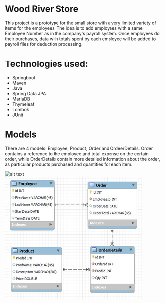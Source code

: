 # Wood River Store
This project is a prototype for the small store with a very limited variety of items for the employees. The idea is to add employees with a same Employee Number as in the company's payroll system. Once employees do their purchases, data with totals spent by each employee will be added to payroll files for deduction processing. 

# Technologies used:
- Springboot  
- Maven  
- Java 
- Spring Data JPA  
- MariaDB  
- Thymeleaf  
- Lombok
- JUnit

# Models
There are 4 models: Employee, Product, Order and OrdeerDetails. Order contains a reference to the employee and total expense on the certain order, while OrderDetails contain more detailed information about the order, as particular products purchased and quantities for each item.
  
![alt text](http://url/to/SystemWorkflowDiagram.jpg)
![Project MariaDB SQL Schema](Schema1.JPG)
